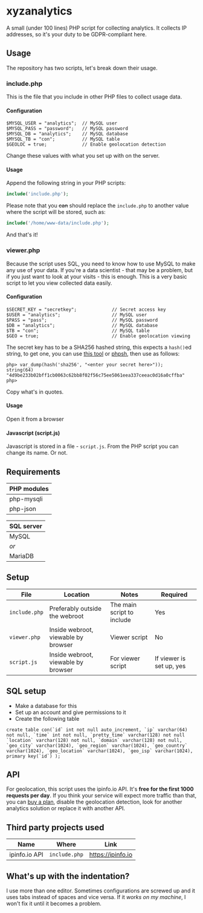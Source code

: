 # xyzanalytics
A small (under 100 lines) PHP script for collecting analytics. It collects IP addresses, so it's your duty to be GDPR-compliant here.

## Usage
The repository has two scripts, let's break down their usage.

### include.php
This is the file that you include in other PHP files to collect usage data.  

#### Configuration
```
$MYSQL_USER = "analytics";  // MySQL user
$MYSQL_PASS = "password";   // MySQL password
$MYSQL_DB = "analytics";    // MySQL database
$MYSQL_TB = "con";          // MySQL table
$GEOLOC = true;             // Enable geolocation detection
```
Change these values with what you set up with on the server.

#### Usage
Append the following string in your PHP scripts:
```php
include('include.php');
```
Please note that you ~~can~~ should replace the `include.php` to another value where the script will be stored, such as:
```php
include('/home/www-data/include.php');
```
And that's it!

### viewer.php
Because the script uses SQL, you need to know how to use MySQL to make any use of your data. If you're a data scientist - that may be a problem, but if you just want to look at your visits - this is enough. This is a very basic script to let you view collected data easily.

#### Configuration
```
$SECRET_KEY = "secretkey";             // Secret access key
$USER = "analytics";                   // MySQL user
$PASS = "pass";                        // MySQL password
$DB = "analytics";                     // MySQL database
$TB = "con";                           // MySQL table
$GEO = true;                           // Enable geolocation viewing
```
The secret key has to be a SHA256 hashed string, this expects a `hash()`ed string, to get one, you can use [this tool](https://f00f.xyz/tools/sha256.php) or [phpsh](http://www.phpsh.org/), then use as follows:
```
php> var_dump(hash('sha256', "<enter your secret here>"));
string(64) "4d9be233b02bff1cb0063c62bb8f02f56c75ee5061eea337ceeac0d16a0cffba"
php>
```
Copy what's in quotes.

#### Usage
Open it from a browser

#### Javascript (script.js)
Javascript is stored in a file - `script.js`. From the PHP script you can change its name. Or not.

## Requirements
| PHP modules |
| ----------- |
| php-mysqli  |
| php-json    |

| SQL server |
| ---------- |
| MySQL      |
| *or*       |
| MariaDB    |

## Setup
| File          | Location                            | Notes                      | Required                 |
| ------------- | ----------------------------------- | -------------------------- | ------------------------ |
| `include.php` | Preferably outside the webroot      | The main script to include | Yes                      |
| `viewer.php`  | Inside webroot, viewable by browser | Viewer script              | No                       |
| `script.js`   | Inside webroot, viewable by browser | For viewer script          | If viewer is set up, yes |

## SQL setup
* Make a database for this
* Set up an account and give permissions to it
* Create the following table
```
create table con(`id` int not null auto_increment, `ip` varchar(64) not null, `time` int not null, `pretty_time` varchar(128) not null `location` varchar(128) not null, `domain` varchar(128) not null, `geo_city` varchar(1024), `geo_region` varchar(1024), `geo_country` varchar(1024), `geo_location` varchar(1024), `geo_isp` varchar(1024), primary key(`id`) );
```

## API
For geolocation, this script uses the ipinfo.io API. It's **free for the first 1000 requests per day**. If you think your service will expect more traffic than that, you can [buy a plan](https://ipinfo.io/pricing), disable the geolocation detection, look for another analytics solution or replace it with another API.

## Third party projects used
|   Name        | Where         | Link              |
| ------------- | ------------- | ----------------- |
| ipinfo.io API | `include.php` | https://ipinfo.io |

## What's up with the indentation?
I use more than one editor. Sometimes configurations are screwed up and it uses tabs instead of spaces and vice versa. If it *works on my machine*, I won't fix it until it becomes a problem.
